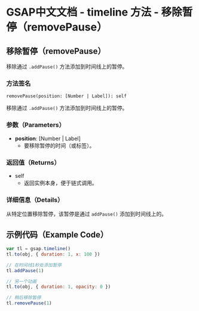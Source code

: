 # GSAP中文文档 - timeline 方法 - 移除暂停（removePause）

## 移除暂停（removePause）

移除通过 `.addPause()` 方法添加到时间线上的暂停。

### 方法签名

```plaintext
removePause(position: [Number | Label]): self
```

移除通过 `.addPause()` 方法添加到时间线上的暂停。

### 参数（Parameters）

- **position**: [Number | Label]
  - 要移除暂停的时间（或标签）。

### 返回值（Returns）

- self
  - 返回实例本身，便于链式调用。

### 详细信息（Details）

从特定位置移除暂停，该暂停是通过 `addPause()` 添加到时间线上的。

## 示例代码（Example Code）

```javascript
var tl = gsap.timeline()
tl.to(obj, { duration: 1, x: 100 })

// 在时间线1秒处添加暂停
tl.addPause(1)

// 另一个动画
tl.to(obj, { duration: 1, opacity: 0 })

// 稍后移除暂停
tl.removePause(1)
```
